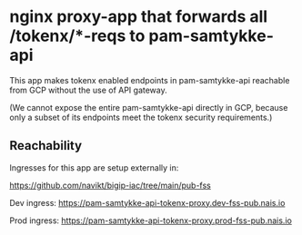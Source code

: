 # nginx proxy-app that forwards all /tokenx/*-reqs to pam-samtykke-api

This app makes tokenx enabled endpoints in pam-samtykke-api reachable from GCP
without the use of API gateway.

(We cannot expose the entire pam-samtykke-api directly in GCP, because only a
subset of its endpoints meet the tokenx security requirements.)

## Reachability

Ingresses for this app are setup externally in:

https://github.com/navikt/bigip-iac/tree/main/pub-fss

Dev ingress: https://pam-samtykke-api-tokenx-proxy.dev-fss-pub.nais.io

Prod ingress: https://pam-samtykke-api-tokenx-proxy.prod-fss-pub.nais.io
